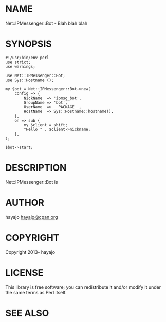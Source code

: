 # NAME

Net::IPMessenger::Bot - Blah blah blah

# SYNOPSIS

    #!/usr/bin/env perl
    use strict;
    use warnings;

    use Net::IPMessenger::Bot;
    use Sys::Hostname ();

    my $bot = Net::IPMessenger::Bot->new(
        config => {
            NickName  => 'ipmsg_bot',
            GroupName => 'bot',
            UserName  => __PACKAGE__,
            HostName  => Sys::Hostname::hostname(),
        },
        on => sub {
            my $client = shift;
            "Hello " . $client->nickname;
        },
    );

    $bot->start;

# DESCRIPTION

Net::IPMessenger::Bot is

# AUTHOR

hayajo <hayajo@cpan.org>

# COPYRIGHT

Copyright 2013- hayajo

# LICENSE

This library is free software; you can redistribute it and/or modify
it under the same terms as Perl itself.

# SEE ALSO
